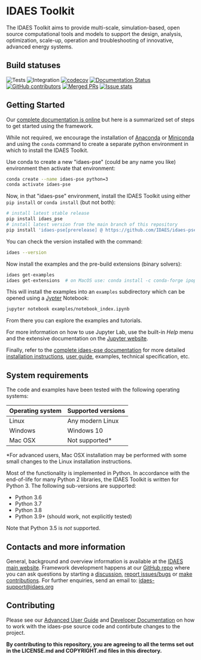 # IDAES Toolkit

The IDAES Toolkit aims to provide multi-scale, simulation-based, open source
computational tools and models to support the design, analysis, optimization,
scale-up, operation and troubleshooting of innovative, advanced energy systems.

<!-- BEGIN Status badges -->
## Build statuses
![Tests](https://github.com/IDAES/idaes-pse/workflows/Tests/badge.svg?branch=main)
![Integration](https://github.com/IDAES/idaes-pse/workflows/Integration/badge.svg?branch=main)
[![codecov](https://codecov.io/gh/IDAES/idaes-pse/branch/main/graph/badge.svg?token=1lNQNbSB29)](https://codecov.io/gh/IDAES/idaes-pse)
[![Documentation Status](https://readthedocs.org/projects/idaes-pse/badge/?version=latest)](https://idaes-pse.readthedocs.io/en/latest/?badge=latest)
[![GitHub contributors](https://img.shields.io/github/contributors/IDAES/idaes-pse.svg)](https://github.com/IDAES/idaes-pse/graphs/contributors)
[![Merged PRs](https://img.shields.io/github/issues-pr-closed-raw/IDAES/idaes-pse.svg?label=merged+PRs)](https://github.com/IDAES/idaes-pse/pulls?q=is:pr+is:merged)
[![Issue stats](http://isitmaintained.com/badge/resolution/IDAES/idaes-pse.svg)](http://isitmaintained.com/project/IDAES/idaes-pse)
<!-- END Status badges -->

## Getting Started

Our [complete documentation is online](https://idaes-pse.readthedocs.io/en/stable/) but here is a summarized set of steps to get started using the framework.

While not required, we encourage the installation of [Anaconda](https://www.anaconda.com/products/individual#Downloads) or [Miniconda](https://docs.conda.io/en/latest/miniconda.html) and using the `conda` command to create a separate python environment in which to install the IDAES Toolkit.

Use conda to create a new "idaes-pse" (could be any name you like) environment then activate that environment:
```bash
conda create --name idaes-pse python=3
conda activate idaes-pse
```

Now, in that "idaes-pse" environment, install the IDAES Toolkit using either `pip install` or `conda install` (but not both):

```bash
# install latest stable release
pip install idaes_pse
# install latest version from the main branch of this repository
pip install 'idaes-pse[prerelease] @ https://github.com/IDAES/idaes-pse/archive/main.zip'
```

You can check the version installed with the command:

```bash
idaes --version
```

Now install the examples and the pre-build extensions (binary solvers):

```bash
idaes get-examples
idaes get-extensions  # on MacOS use: conda install -c conda-forge ipopt
```

This will install the examples into an `examples` subdirectory which can be opened using a [Jypter](https://jupyter.org) Notebook:

```bash
jupyter notebook examples/notebook_index.ipynb
```
From there you can explore the examples and tutorials.

For more information on how to use Jupyter Lab, use the built-in *Help* menu and the extensive documentation on the [Jupyter website](https://jupyter.org).

Finally, refer to the [complete idaes-pse documentation](https://idaes-pse.readthedocs.io/en/stable) for more detailed [installation instructions](https://idaes-pse.readthedocs.io/en/stable/getting_started/), [user guide](https://idaes-pse.readthedocs.io/en/stable/user_guide/), examples, technical specification, etc.

## System requirements

The code and examples have been tested with the following operating systems:

|Operating system|Supported versions  |
|----------------|--------------------|
| Linux          | Any modern Linux   |
| Windows        | Windows 10         |
| Mac OSX        | Not supported*     |

*For advanced users, Mac OSX installation may be performed with some small changes to the Linux installation instructions.

Most of the functionality is implemented in Python. In accordance with
the end-of-life for many Python 2 libraries, the IDAES Toolkit is written
for Python 3. The following sub-versions are supported:

* Python 3.6
* Python 3.7
* Python 3.8
* Python 3.9+ (should work, not explicitly tested)

Note that Python 3.5 is *not* supported.

## Contacts and more information

General, background and overview information is available at the [IDAES main website](https://www.idaes.org).
Framework development happens at our [GitHub repo](https://github.com/IDAES/idaes-pse) where you can ask questions by starting a [discussion](https://github.com/IDAES/idaes-pse/discussions), [report issues/bugs](https://github.com/IDAES/idaes-pse/issues) or [make contributions](https://github.com/IDAES/idaes-pse/pulls).
For further enquiries, send an email to: <idaes-support@idaes.org>

## Contributing

Please see our [Advanced User Guide](https://idaes-pse.readthedocs.io/en/stable/advanced_user_guide/) and [Developer Documentation](https://idaes-pse.readthedocs.io/en/stable/advanced_user_guide/developer/) on how to work with the idaes-pse source code and contirbute changes to the project.

**By contributing to this repository, you are agreeing to all the terms set out in the LICENSE.md and COPYRIGHT.md files in this directory.**
